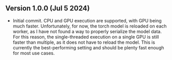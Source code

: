 ## Version 1.0.0 (Jul 5 2024)
- Initial commit. CPU and GPU execution are supported, with GPU being much faster. Unfortunately, for now, the torch model is reloaded on each worker, as I have not found a way to properly serialize the model data. For this reason, the single-threaded execution on a single GPU is still faster than multiple, as it does not have to reload the model. This is currently the best-performing setting and should be plenty fast enough for most use cases.